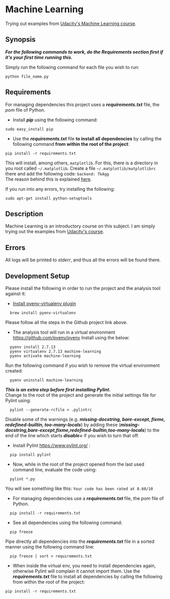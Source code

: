 # Machine Learning
Trying out examples from [Udacity's Machine Learning course](https://www.udacity.com/course/intro-to-machine-learning--ud120).

## Synopsis

_**For the following commands to work, do the Requirements section first if it's your first time running this.**_

Simply run the following command for each file you wish to run:

```
python file_name.py
```

## Requirements

For managing dependencies this project uses a _**requirements.txt**_ file, the _pom_ file of Python.

- Install _**pip**_ using the following command:
```
sudo easy_install pip
```

- Use the _**requirements.txt**_ file **to install all dependencies** by calling the following command **from within the root of the project**:
```
pip install -r requirements.txt
```
This will install, among others, `matplotlib`.
For this, there is a directory in you root called `~/.matplotlib`.
Create a file `~/.matplotlib/matplotlibrc` there and add the following code: `backend: TkAgg` <br />
The reason behind this is explained [here](http://matplotlib.org/faq/usage_faq.html#what-is-a-backend).

If you run into any errors, try installing the following:
```
sudo apt-get install python-setuptools
```

## Description

Machine Learning is an introductory course on this subject.
I am simply trying out the examples from [Udacity's course](https://www.udacity.com/course/intro-to-machine-learning--ud120).

## Errors

All logs will be printed to *stderr*, and thus all the errors will be found there.

## Development Setup

Please install the following in order to run the project and the analysis tool against it:

- [Install pyenv-virtualenv plugin](https://github.com/pyenv/pyenv-virtualenv)
```
  brew install pyenv-virtualenv
```
Please follow all the steps in the Github project link above.

- The analysis tool will run in a virtual environment https://github.com/pyenv/pyenv
Install using the below:
```
  pyenv install 2.7.13
  pyenv virtualenv 2.7.13 machine-learning
  pyenv activate machine-learning
```

Run the following command if you wish to remove the virtual environment created:
```
  pyenv uninstall machine-learning
```

_**This is an extra step before first installing Pylint.**_ <br />
  Change to the root of the project and generate the initial settings file for Pylint using:
  ```
    pylint --generate-rcfile > .pylintrc
  ```

  Disable some of the warnings (e.g. _**missing-docstring, bare-except, fixme, redefined-builtin, too-many-locals**_) by adding these (_**missing-docstring,bare-except,fixme,redefined-builtin,too-many-locals**_) to the end of the line which starts _**disable=**_ if you wish to turn that off.

- Install Pylint https://www.pylint.org/ :
```
  pip install pylint
```

- Now, while in the root of the project opened from the last used command line, evaluate the code using:
```
  pylint *.py
```
You will see something like this:
`Your code has been rated at 8.60/10`

- For managing dependencies use a _**requirements.txt**_ file, the _pom_ file of Python.
```
  pip install -r requirements.txt
```

- See all dependencies using the following command:
```
  pip freeze
```
Pipe directly all dependencies into the _**requirements.txt**_ file in a sorted manner using the following command line:
```
  pip freeze | sort > requirements.txt
```

- When inside the virtual env, you need to install dependencies again, otherwise Pylint will complain it cannot import them. Use the _**requirements.txt**_ file to install all dependencies by calling the following from within the root of the project:
```
pip install -r requirements.txt
```
